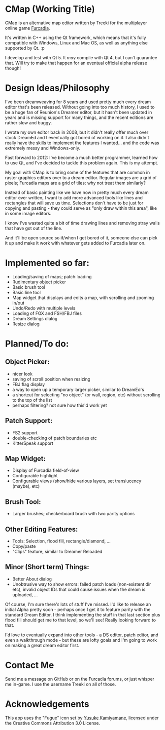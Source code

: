 CMap (Working Title)
====================

CMap is an alternative map editor written by Treeki for the multiplayer online
game [Furcadia][furc].

[furc]: http://www.furcadia.com

It's written in C++ using the Qt framework, which means that it's fully
compatible with Windows, Linux and Mac OS, as well as anything else supported
by Qt. :p

I develop and test with Qt 5. It *may* compile with Qt 4, but I can't
guarantee that. Will try to make that happen for an eventual official alpha
release though!

# Design Ideas/Philosophy

I've been dreamweaving for 8 years and used pretty much every dream editor
that's been released. Without going into too much history, I used to be a huge
fan of Reunion's Dreamer editor, but it hasn't been updated in years and is
missing support for many things, and the recent editions are rather slow and
buggy.

I wrote my own editor back in 2008, but it didn't really offer much over stock
DreamEd and I eventually got bored of working on it. I also didn't really have
the skills to implement the features I wanted... and the code was extremely
messy and Windows-only.

Fast forward to 2012: I've become a much better programmer, learned how to use
Qt, and I've decided to tackle this problem again. This is my attempt.

My goal with CMap is to bring some of the features that are common in raster
graphics editors over to a dream editor. Regular images are a grid of pixels;
Furcadia maps are a grid of tiles: why not treat them similarly?

Instead of basic painting like we have now in pretty much every dream editor
ever written, I want to add more advanced tools like lines and rectangles that
will save us time. Selections don't have to be just for copying and pasting -
they could serve as "only draw within this area", like in some image editors.

I know I've wasted quite a bit of time drawing lines and removing stray walls
that have got out of the line.

And it'll be open source so if/when I get bored of it, someone else can pick
it up and make it work with whatever gets added to Furcadia later on.


# Implemented so far:

- Loading/saving of maps; patch loading
- Rudimentary object picker
- Basic brush tool
- Basic line tool
- Map widget that displays and edits a map, with scrolling and zooming in/out
- Undo/Redo with multiple levels
- Loading of FOX and FSH/FBJ files
- Dream Settings dialog
- Resize dialog


# Planned/To do:

## Object Picker:

- nicer look
- saving of scroll position when resizing
- FBJ flag display
- a way to open up a temporary larger picker, similar to DreamEd's
- a shortcut for selecting "no object" (or wall, region, etc) without
  scrolling to the top of the list
- perhaps filtering? not sure how this'd work yet

## Patch Support:

- FS2 support
- double-checking of patch boundaries etc
- KitterSpeak support

## Map Widget:

- Display of Furcadia field-of-view
- Configurable highlight
- Configurable views (show/hide various layers, set translucency (maybe), etc)

## Brush Tool:

- Larger brushes; checkerboard brush with two parity options

## Other Editing Features:

- Tools: Selection, flood fill, rectangle/diamond, ...
- Copy/paste
- "Clips" feature, similar to Dreamer Reloaded

## Minor (Short term) Things:

- Better About dialog
- Unobtrusive way to show errors: failed patch loads (non-existent dir etc),
  invalid object IDs that could cause issues when the dream is uploaded, ...

Of course, I'm sure there's lots of stuff I've missed. I'd like to release an
initial Alpha pretty soon - perhaps once I get it to feature parity with the
standard Dream Editor. I think implementing the stuff in that last section
plus flood fill should get me to that level, so we'll see! Really looking
forward to that.

I'd love to eventually expand into other tools - a DS editor, patch editor,
and even a walkthrough mode - but these are lofty goals and I'm going to work
on making a great dream editor first.


# Contact Me

Send me a message on GitHub or on the Furcadia forums, or just whisper me
in-game. I use the username Treeki on all of those.

# Acknowledgements

This app uses the "Fugue" icon set by [Yusuke Kamiyamane][yk], licensed under
the Creative Commons Attribution 3.0 License.

[yk]: http://p.yusukekamiyamane.com

